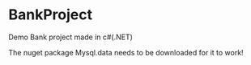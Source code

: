 # BankProject
Demo Bank project made in c#(.NET)

The nuget package Mysql.data needs to be downloaded for it to work!
